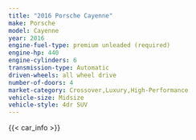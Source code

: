 ```yaml
---
title: "2016 Porsche Cayenne"
make: Porsche
model: Cayenne
year: 2016
engine-fuel-type: premium unleaded (required)
engine-hp: 440
engine-cylinders: 6
transmission-type: Automatic
driven-wheels: all wheel drive
number-of-doors: 4
market-category: Crossover,Luxury,High-Performance
vehicle-size: Midsize
vehicle-style: 4dr SUV
---
```


{{< car_info >}}
